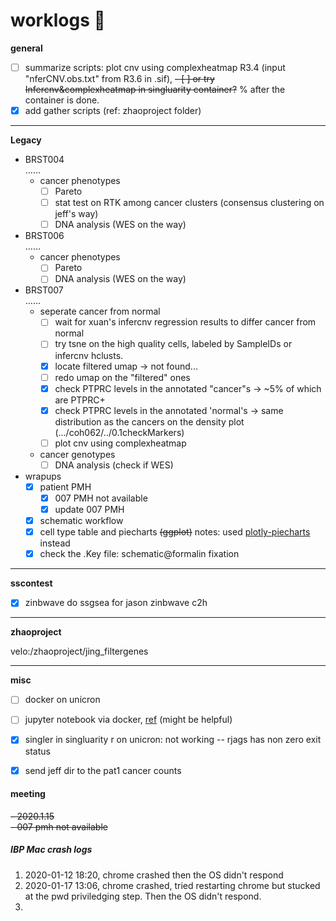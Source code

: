 # worklogs  :book:

**general**

- [ ] summarize scripts: plot cnv using complexheatmap R3.4 (input "nferCNV.obs.txt" from R3.6 in .sif), 
  ~~- [ ] or try Infercnv&complexheatmap in singluarity container?~~ % after the container is done.  
- [x] add gather scripts (ref: zhaoproject folder)

------
**Legacy**  

- BRST004  
  ……  
  - cancer phenotypes
    - [ ] Pareto  
    - [ ] stat test on RTK among cancer clusters  (consensus clustering on jeff's way)
    - [ ] DNA analysis (WES on the way)
- BRST006  
  ……  
  - cancer phenotypes
    - [ ] Pareto  
    - [ ] DNA analysis (WES on the way)
- BRST007  
  ……  
  - seperate cancer from normal
    - [ ] wait for xuan's infercnv regression results to differ cancer from normal  
    - [ ] try tsne on the high quality cells, labeled by SampleIDs or infercnv hclusts. 
    - [x] locate filtered umap &rarr; not found... 
    - [ ] redo umap on the "filtered" ones
    - [x] check PTPRC levels in the annotated "cancer"s &rarr; ~5% of which are PTPRC+
    - [x] check PTPRC levels in the annotated 'normal's &rarr; same distribution as the cancers on the density plot (.../coh062/../0.1checkMarkers)
    - [ ] plot cnv using complexheatmap  
  - cancer genotypes
    - [ ] DNA analysis (check if WES)
- wrapups  
  - [x] patient PMH  
    - [x] 007 PMH not available
    - [x] update 007 PMH
  - [x] schematic workflow
  - [x] cell type table and piecharts ~~(ggplot)~~ notes: used [plotly-piecharts](https://plot.ly/r/pie-charts/) instead
  - [X] check the .Key file: schematic@formalin fixation

------
**sscontest**

  - [x] zinbwave do ssgsea for jason zinbwave c2h  

------
**zhaoproject**

velo:/zhaoproject/jing_filtergenes

------

**misc**  

  - [ ] docker on unicron
  - [ ] jupyter notebook via docker,  [ref](https://www.dataquest.io/blog/docker-data-science/) (might be helpful)
  - [x] singler in singluarity r on unicron: not working -- rjags has non zero exit status
  - [x] send jeff dir to the pat1 cancer counts





#### meeting

~~- 2020.1.15~~  
  ~~- 007 pmh not available~~

##### IBP Mac crash logs

1. 2020-01-12 18:20, chrome crashed then the OS didn't respond
2. 2020-01-17 13:06, chrome crashed, tried restarting chrome but stucked at the pwd priviledging step. Then the OS didn't respond.  
3. 
